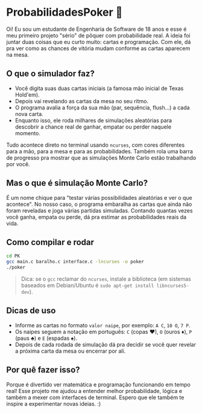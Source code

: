 # ProbabilidadesPoker 🎲

Oi! Eu sou um estudante de Engenharia de Software de 18 anos e esse é meu primeiro
projeto "sério" de pôquer com probabilidade real. A ideia foi juntar duas coisas
que eu curto muito: cartas e programação. Com ele, dá pra ver como as chances de
vitória mudam conforme as cartas aparecem na mesa.

## O que o simulador faz?
- Você digita suas duas cartas iniciais (a famosa mão inicial de Texas Hold'em).
- Depois vai revelando as cartas da mesa no seu ritmo.
- O programa avalia a força da sua mão (par, sequência, flush...) a cada nova
  carta.
- Enquanto isso, ele roda milhares de simulações aleatórias para descobrir a
  chance real de ganhar, empatar ou perder naquele momento.

Tudo acontece direto no terminal usando `ncurses`, com cores diferentes para a
mão, para a mesa e para as probabilidades. Também rola uma barra de progresso
pra mostrar que as simulações Monte Carlo estão trabalhando por você.

## Mas o que é simulação Monte Carlo?
É um nome chique para "testar várias possibilidades aleatórias e ver o que
acontece". No nosso caso, o programa embaralha as cartas que ainda não foram
reveladas e joga várias partidas simuladas. Contando quantas vezes você ganha,
empata ou perde, dá pra estimar as probabilidades reais da vida.

## Como compilar e rodar
```bash
cd PK
gcc main.c baralho.c interface.c -lncurses -o poker
./poker
```

> Dica: se o `gcc` reclamar do `ncurses`, instale a biblioteca (em sistemas
> baseados em Debian/Ubuntu é `sudo apt-get install libncurses5-dev`).

## Dicas de uso
- Informe as cartas no formato `valor naipe`, por exemplo: `A C`, `10 O`, `7 P`.
- Os naipes seguem a notação em português: `C` (copas ♥), `O` (ouros ♦), `P`
  (paus ♣) e `E` (espadas ♠).
- Depois de cada rodada de simulação dá pra decidir se você quer revelar a
  próxima carta da mesa ou encerrar por ali.

## Por quê fazer isso?
Porque é divertido ver matemática e programação funcionando em tempo real! Esse
projeto me ajudou a entender melhor probabilidade, lógica e também a mexer com
interfaces de terminal. Espero que ele também te inspire a experimentar novas
ideias. :)
